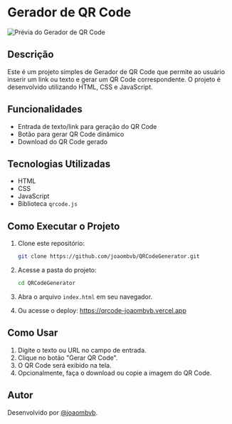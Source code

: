 # Gerador de QR Code

![Prévia do Gerador de QR Code]([https://media.licdn.com/dms/image/v2/D4D22AQF_DgZaL1Wlrw/feedshare-shrink_2048_1536/B4DZWmWsb4GkAo-/0/1742252725634?e=1745452800&v=beta&t=bkx2BOU6ES6r4BSwDkzvZWJh5Tk0Me2HmRlBh9DFf3w])


## Descrição
Este é um projeto simples de Gerador de QR Code que permite ao usuário inserir um link ou texto e gerar um QR Code correspondente. O projeto é desenvolvido utilizando HTML, CSS e JavaScript.

## Funcionalidades
- Entrada de texto/link para geração do QR Code
- Botão para gerar QR Code dinâmico
- Download do QR Code gerado

## Tecnologias Utilizadas
- HTML
- CSS
- JavaScript
- Biblioteca `qrcode.js`

## Como Executar o Projeto
1. Clone este repositório:
   ```sh
   git clone https://github.com/joaombvb/QRCodeGenerator.git
   ```
2. Acesse a pasta do projeto:
   ```sh
   cd QRCodeGenerator
   ```
3. Abra o arquivo `index.html` em seu navegador.

4. Ou acesse o deploy: https://qrcode-joaombvb.vercel.app

## Como Usar
1. Digite o texto ou URL no campo de entrada.
2. Clique no botão "Gerar QR Code".
3. O QR Code será exibido na tela.
4. Opcionalmente, faça o download ou copie a imagem do QR Code.

## Autor
Desenvolvido por [@joaombvb](https://github.com/joaombvb).

